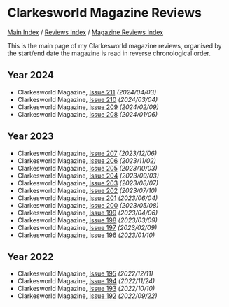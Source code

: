 # Clarkesworld Magazine Reviews

[Main Index](../../../README.md) / [Reviews Index](../../README.md) / [Magazine Reviews Index](../README.md)

This is the main page of my Clarkesworld magazine reviews, organised by the start/end date the magazine is read in reverse chronological order.

## Year 2024
- Clarkesworld Magazine, [Issue 211](20240403-Clarkesworld211.md) *(2024/04/03)*
- Clarkesworld Magazine, [Issue 210](20240304-Clarkesworld210.md) *(2024/03/04)*
- Clarkesworld Magazine, [Issue 209](20240209-Clarkesworld209.md) *(2024/02/09)*
- Clarkesworld Magazine, [Issue 208](20240106-Clarkesworld208.md) *(2024/01/06)*

## Year 2023
- Clarkesworld Magazine, [Issue 207](20231206-Clarkesworld207.md) *(2023/12/06)*
- Clarkesworld Magazine, [Issue 206](20231102-Clarkesworld206.md) *(2023/11/02)*
- Clarkesworld Magazine, [Issue 205](20231003-Clarkesworld205.md) *(2023/10/03)*
- Clarkesworld Magazine, [Issue 204](20230903-Clarkesworld204.md) *(2023/09/03)*
- Clarkesworld Magazine, [Issue 203](20230807-Clarkesworld203.md) *(2023/08/07)*
- Clarkesworld Magazine, [Issue 202](20230710-Clarkesworld202.md) *(2023/07/10)*
- Clarkesworld Magazine, [Issue 201](20230604-Clarkesworld201.md) *(2023/06/04)*
- Clarkesworld Magazine, [Issue 200](20230508-Clarkesworld200.md) *(2023/05/08)*
- Clarkesworld Magazine, [Issue 199](20230406-Clarkesworld199.md) *(2023/04/06)*
- Clarkesworld Magazine, [Issue 198](20230309-Clarkesworld198.md) *(2023/03/09)*
- Clarkesworld Magazine, [Issue 197](20230209-Clarkesworld197.md) *(2023/02/09)*
- Clarkesworld Magazine, [Issue 196](20230110-Clarkesworld196.md) *(2023/01/10)*

## Year 2022
- Clarkesworld Magazine, [Issue 195](20221211-Clarkesworld195.md) *(2022/12/11)*
- Clarkesworld Magazine, [Issue 194](20221010-Clarkesworld194.md) *(2022/11/24)*
- Clarkesworld Magazine, [Issue 193](20221010-Clarkesworld193.md) *(2022/10/10)*
- Clarkesworld Magazine, [Issue 192](20220922-Clarkesworld192.md) *(2022/09/22)*
